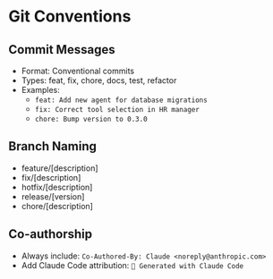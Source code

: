# Git Conventions

## Commit Messages
- Format: Conventional commits
- Types: feat, fix, chore, docs, test, refactor
- Examples:
  - `feat: Add new agent for database migrations`
  - `fix: Correct tool selection in HR manager`
  - `chore: Bump version to 0.3.0`

## Branch Naming
- feature/[description]
- fix/[description]
- hotfix/[description]
- release/[version]
- chore/[description]

## Co-authorship
- Always include: `Co-Authored-By: Claude <noreply@anthropic.com>`
- Add Claude Code attribution: `🤖 Generated with Claude Code`
